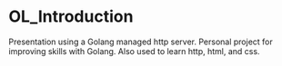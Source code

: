 # OL_Introduction
Presentation using a Golang managed http server.
Personal project for improving skills with Golang. Also used to learn http, html, and css.
